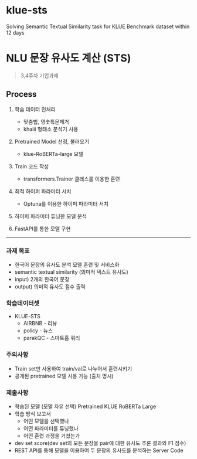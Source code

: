 # klue-sts
Solving Semantic Textual Similarity task for KLUE Benchmark dataset within 12 days

# NLU 문장 유사도 계산 (STS)

> 3,4주차 기업과제

## Process
1. 학습 데이터 전처리 
    
    - 맞춤법, 영숫특문제거
    - khaiii 형태소 분석기 사용
2. Pretrained Model 선정, 불러오기
    - klue-RoBERTa-large 모델
3. Train 코드 작성
    - transformers.Trainer 클래스를 이용한 훈련
4. 최적 하이퍼 파라미터 서치
    - Optuna를 이용한 하이퍼 파라미터 서치
5. 하이퍼 파라미터 튜닝한 모델 분석
6. FastAPI를 통한 모델 구현

---

### 과제 목표

- 한국어 문장의 유사도 분석 모델 훈련 및 서비스화
- semantic textual similarity (의미적 텍스트 유사도)
- input) 2개의 한국어 문장
- output) 의미적 유사도 점수 출력

### 학습데이터셋

- KLUE-STS
    - AIRBNB - 리뷰
    - policy - 뉴스
    - parakQC - 스마트홈 쿼리

### 주의사항

- Train set만 사용하여 train/val로 나누어서 훈련시키기
- 공개된 pretrained 모델 사용 가능 (출처 명시)

### 제출사항

- 학습된 모델 (모델 자유 선택)
    Pretrained KLUE RoBERTa Large
- 학습 방식 보고서
    - 어떤 모델을 선택했나
    - 어떤 파라미터를 튜닝했나
    - 어떤 훈련 과정을 거쳤는가
- dev set score(dev set의 모든 문장을 pair에 대한 유사도 추론 결과와 F1 점수)
- REST API를 통해 모델을 이용하여 두 문장의 유사도를 분석하는 Server Code

